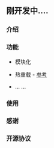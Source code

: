 ## 刚开发中....



### 介绍





### 功能

* 模块化
* 热重载 -  [参考](https://vuex.vuejs.org/zh/guide/hot-reload.html#%E5%8A%A8%E6%80%81%E6%A8%A1%E5%9D%97%E7%83%AD%E9%87%8D%E8%BD%BD)

* ... ...

### 使用





### 感谢



### 开源协议